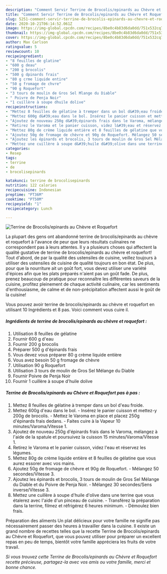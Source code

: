 ```yaml
---
description: "Comment Servir Terrine de Brocolis/epinards au Chèvre et Roquefort"
title: "Comment Servir Terrine de Brocolis/epinards au Chèvre et Roquefort"
slug: 5251-comment-servir-terrine-de-brocolis-epinards-au-chevre-et-roquefort
date: 2020-10-21T06:14:52.061Z
image: https://img-global.cpcdn.com/recipes/8be0c4b83d6da0dd/751x532cq70/terrine-de-brocolisepinards-au-chevre-et-roquefort-photo-principale-de-la-recette.jpg
thumbnail: https://img-global.cpcdn.com/recipes/8be0c4b83d6da0dd/751x532cq70/terrine-de-brocolisepinards-au-chevre-et-roquefort-photo-principale-de-la-recette.jpg
cover: https://img-global.cpcdn.com/recipes/8be0c4b83d6da0dd/751x532cq70/terrine-de-brocolisepinards-au-chevre-et-roquefort-photo-principale-de-la-recette.jpg
author: Max Carlson
ratingvalue: 5
reviewcount: 10
recipeingredient:
- "8 feuilles de glatine"
- "600 g deau"
- "200 g brocolis"
- "500 g dpinards frais"
- "80 g crme liquide entire"
- "50 g fromage de chvre"
- "90 g Roquefort"
- "3 tours de moulin de Gros Sel Mlange du Diable"
- " Poivre de Penja Noir"
- "1 cuillère à soupe dhuile dolive"
recipeinstructions:
- "Mettez 8 feuilles de gélatine à tremper dans un bol d&#39;eau froide."
- "Mettez 600g d&#39;eau dans le bol. Insérez le panier cuisson et mettez-y 200g de brocolis. Mettez le Varoma en place et placez 250g d&#39;épinards frais dedans. Faites cuire à la Vapeur 10 minutes/Varoma/Vitesse 1."
- "Ajoutez de nouveau 250g d&#39;épinards frais dans le Varoma, mélangez à l&#39;aide de la spatule et poursuivez la cuisson 15 minutes/Varoma/Vitesse 1."
- "Retirez le Varoma et le panier cuisson, videz l&#39;eau et réservez les légumes."
- "Mettez 80g de crème liquide entière et 8 feuilles de gélatine que vous aurez essorer avec vos mains."
- "Ajoutez 50g de fromage de chèvre et 90g de Roquefort. Mélangez 50 secondes/Vitesse 3."
- "Ajoutez les épinards et brocolis, 3 tours de moulin de Gros Sel Mélange du Diable et du Poivre de Penja Noir. Mélangez 30 secondes/Sens inverse/Vitesse 3."
- "Mettez une cuillère à soupe d&#39;huile d&#39;olive dans une terrine que vous étalerez avec l&#39;aide d&#39;un pinceau de cuisine. Transférez la préparation dans la terrine, filmez et réfrigérez 6 heures minimum. Démoulez bien frais."
categories:
- Resep
tags:
- terrine
- de
- brocolisepinards

katakunci: terrine de brocolisepinards 
nutrition: 122 calories
recipecuisine: Indonesian
preptime: "PT36M"
cooktime: "PT50M"
recipeyield: "1"
recipecategory: Lunch

---
```



![Terrine de Brocolis/epinards au Chèvre et Roquefort](https://img-global.cpcdn.com/recipes/8be0c4b83d6da0dd/751x532cq70/terrine-de-brocolisepinards-au-chevre-et-roquefort-photo-principale-de-la-recette.jpg)

La plupart des gens ont abandonné terrine de brocolis/epinards au chèvre et roquefort à l'avance de peur que leurs résultats culinaires ne correspondent pas à leurs attentes. Il y a plusieurs choses qui affectent la qualité gustative de terrine de brocolis/epinards au chèvre et roquefort! Tout d'abord, de par la qualité des ustensiles de cuisine, veillez toujours à utiliser des ustensiles de cuisine de qualité toujours en bon état. De plus, pour que la nourriture ait un goût fort, vous devez utiliser une variété d'épices afin que les plats préparés n'aient pas un goût fade. De plus, prenez beaucoup de pratique pour reconnaître les différentes saveurs de la cuisine, profitez pleinement de chaque activité culinaire, car les sentiments d'enthousiasme, de calme et de non-précipitation affectent aussi le goût de la cuisine!

<!--inarticleads1-->

Vous pouvez avoir terrine de brocolis/epinards au chèvre et roquefort en utilisant 10 Ingrédients et 8 pas. Voici comment vous cuire il.

##### Ingrédients de terrine de brocolis/epinards au chèvre et roquefort :

1. Utilisation 8 feuilles de gélatine
1. Fournir 600 g d&#39;eau
1. Fournir 200 g brocolis
1. Préparer 500 g d&#39;épinards frais
1. Vous devez vous préparer 80 g crème liquide entière
1. Vous avez besoin 50 g fromage de chèvre
1. Utilisation 90 g Roquefort
1. Utilisation 3 tours de moulin de Gros Sel Mélange du Diable
1. Fournir  Poivre de Penja Noir
1. Fournir 1 cuillère à soupe d&#39;huile dolive




<!--inarticleads2-->

##### Terrine de Brocolis/epinards au Chèvre et Roquefort pas à pas :

1. Mettez 8 feuilles de gélatine à tremper dans un bol d&#39;eau froide.
1. Mettez 600g d&#39;eau dans le bol. - Insérez le panier cuisson et mettez-y 200g de brocolis. - Mettez le Varoma en place et placez 250g d&#39;épinards frais dedans. - Faites cuire à la Vapeur 10 minutes/Varoma/Vitesse 1.
1. Ajoutez de nouveau 250g d&#39;épinards frais dans le Varoma, mélangez à l&#39;aide de la spatule et poursuivez la cuisson 15 minutes/Varoma/Vitesse 1.
1. Retirez le Varoma et le panier cuisson, videz l&#39;eau et réservez les légumes.
1. Mettez 80g de crème liquide entière et 8 feuilles de gélatine que vous aurez essorer avec vos mains.
1. Ajoutez 50g de fromage de chèvre et 90g de Roquefort. - Mélangez 50 secondes/Vitesse 3.
1. Ajoutez les épinards et brocolis, 3 tours de moulin de Gros Sel Mélange du Diable et du Poivre de Penja Noir. - Mélangez 30 secondes/Sens inverse/Vitesse 3.
1. Mettez une cuillère à soupe d&#39;huile d&#39;olive dans une terrine que vous étalerez avec l&#39;aide d&#39;un pinceau de cuisine. - Transférez la préparation dans la terrine, filmez et réfrigérez 6 heures minimum. - Démoulez bien frais.




<!--inarticleads1-->

<p>
Préparation des aliments Un plat délicieux pour votre famille ne signifie pas nécessairement passer des heures à travailler dans la cuisine. Il existe un grand nombre de recettes telles que la recette Terrine de Brocolis/epinards au Chèvre et Roquefort, que vous pouvez utiliser pour préparer un excellent repas en peu de temps, bientôt votre famille appréciera les fruits de votre travail.
</p>

<p>
<i>Si vous trouvez cette Terrine de Brocolis/epinards au Chèvre et Roquefort recette précieuse, partagez-la avec vos amis ou votre famille, merci et bonne chance.</i>
</p>
